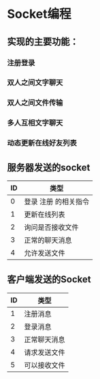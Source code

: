 # Socket编程

## 实现的主要功能：

### 注册登录

### 双人之间文字聊天

### 双人之间文件传输

### 多人互相文字聊天

### 动态更新在线好友列表

## 服务器发送的socket

| ID   | 类型                 |
| ---- | -------------------- |
| 0    | 登录 注册 的相关指令 |
| 1    | 更新在线列表         |
| 2    | 询问是否接收文件     |
| 3    | 正常的聊天消息       |
| 4    | 允许发送文件         |

## 客户端发送的Socket

| ID   | 类型         |
| ---- | ------------ |
| 1    | 注册消息     |
| 2    | 登录消息     |
| 3    | 正常聊天消息 |
| 4    | 请求发送文件 |
| 5    | 可以接收文件 |



